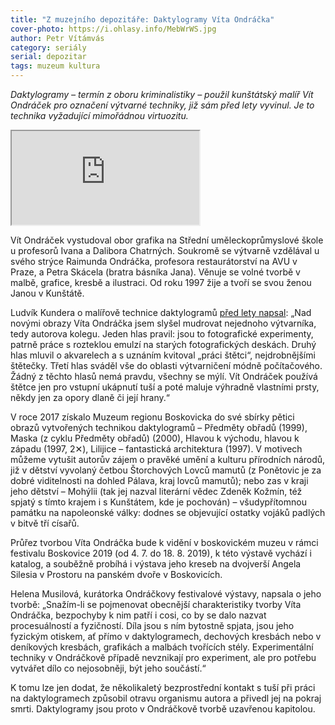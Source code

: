 ```yaml
---
title: "Z muzejního depozitáře: Daktylogramy Víta Ondráčka"
cover-photo: https://i.ohlasy.info/MebWrWS.jpg
author: Petr Vítámvás
category: seriály
serial: depozitar
tags: muzeum kultura
---
```


*Daktylogramy – termín z oboru kriminalistiky – použil kunštátský malíř Vít Ondráček pro označení výtvarné techniky, již sám před lety vyvinul. Je to technika vyžadující mimořádnou virtuozitu.*

<div class="force-43-aspect"><iframe class="vimeo" src="https://player.vimeo.com/video/172243877" allowfullscreen></iframe></div>

Vít Ondráček vystudoval obor grafika na Střední uměleckoprůmyslové škole u profesorů Ivana a Dalibora Chatrných. Soukromě se výtvarně vzdělával u svého strýce Raimunda Ondráčka, profesora restaurátorství na AVU v Praze, a Petra Skácela (bratra básníka Jana).  Věnuje se volné tvorbě v malbě, grafice, kresbě a ilustraci. Od roku 1997 žije a tvoří se svou ženou Janou v Kunštátě.

Ludvík Kundera o malířově technice daktylogramů [před lety napsal](https://vitondracek.cz/texty/daktylogramy-kundera.html): „Nad novými obrazy Víta Ondráčka jsem slyšel mudrovat nejednoho výtvarníka, tedy autorova kolegu. Jeden hlas pravil: jsou to fotografické experimenty, patrně práce s rozteklou emulzí na starých fotografických deskách. Druhý hlas mluvil o akvarelech a s uznáním kvitoval „práci štětci“, nejdrobnějšími štětečky. Třetí hlas sváděl vše do oblasti výtvarničení módně počítačového. Žádný z těchto hlasů nemá pravdu, všechny se mýlí. Vít Ondráček používá štětce jen pro vstupní ukápnutí tuší a poté maluje výhradně vlastními prsty, někdy jen za opory dlaně či její hrany.“

V roce 2017 získalo Muzeum regionu Boskovicka do své sbírky pětici obrazů vytvořených technikou daktylogramů – Předměty obřadů (1999), Maska (z cyklu Předměty obřadů) (2000), Hlavou k východu, hlavou k západu (1997, 2✕), Lilijice – fantastická architektura (1997). V motivech můžeme vytušit autorův zájem o pravěké umění a kulturu přírodních národů, již v dětství vyvolaný četbou Štorchových Lovců mamutů (z Ponětovic je za dobré viditelnosti na dohled Pálava, kraj lovců mamutů); nebo zas v kraji jeho dětství – Mohýlii (tak jej nazval literární vědec Zdeněk Kožmín, též spjatý s tímto krajem i s Kunštátem, kde je pochován) – všudypřítomnou památku na napoleonské války: dodnes se objevující ostatky vojáků padlých v bitvě tří císařů.

Průřez tvorbou Víta Ondráčka bude k vidění v boskovickém muzeu v rámci festivalu Boskovice 2019 (od 4. 7. do 18. 8. 2019), k této výstavě vychází i katalog, a souběžně probíhá i výstava jeho kreseb na dvojverší Angela Silesia v Prostoru na panském dvoře v Boskovicích.

Helena Musilová, kurátorka Ondráčkovy festivalové výstavy, napsala o jeho tvorbě: „Snažím-li se pojmenovat obecnější charakteristiky tvorby Víta Ondráčka, bezpochyby k nim patří i cosi, co by se dalo nazvat procesuálností a fyzičností. Díla jsou s ním bytostně spjata, jsou jeho fyzickým otiskem, ať přímo v daktylogramech, dechových kresbách nebo v deníkových kresbách, grafikách a malbách tvořících stély. Experimentální techniky v Ondráčkově případě nevznikají pro experiment, ale pro potřebu vytvářet dílo co nejosobněji, být jeho součástí.“

K tomu lze jen dodat, že několikaletý bezprostřední kontakt s tuší při práci na daktylogramech způsobil otravu organismu autora a přivedl jej na pokraj smrti. Daktylogramy jsou proto v Ondráčkově tvorbě uzavřenou kapitolou.
